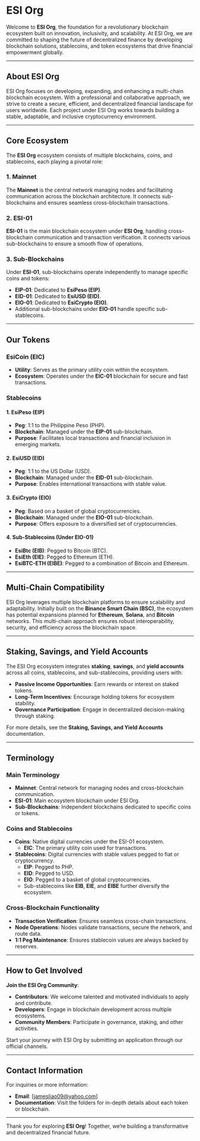 # **ESI Org**

Welcome to **ESI Org**, the foundation for a revolutionary blockchain ecosystem built on innovation, inclusivity, and scalability. At ESI Org, we are committed to shaping the future of decentralized finance by developing blockchain solutions, stablecoins, and token ecosystems that drive financial empowerment globally.

---

## **About ESI Org**

ESI Org focuses on developing, expanding, and enhancing a multi-chain blockchain ecosystem. With a professional and collaborative approach, we strive to create a secure, efficient, and decentralized financial landscape for users worldwide. Each project under ESI Org works towards building a stable, adaptable, and inclusive cryptocurrency environment.

---

## **Core Ecosystem**

The **ESI Org** ecosystem consists of multiple blockchains, coins, and stablecoins, each playing a pivotal role:

### **1. Mainnet**

The **Mainnet** is the central network managing nodes and facilitating communication across the blockchain architecture. It connects sub-blockchains and ensures seamless cross-blockchain transactions.

### **2. ESI-01**

**ESI-01** is the main blockchain ecosystem under **ESI Org**, handling cross-blockchain communication and transaction verification. It connects various sub-blockchains to ensure a smooth flow of operations.

### **3. Sub-Blockchains**

Under **ESI-01**, sub-blockchains operate independently to manage specific coins and tokens:

- **EIP-01**: Dedicated to **EsiPeso (EIP)**.
- **EID-01**: Dedicated to **EsiUSD (EID)**.
- **EIO-01**: Dedicated to **EsiCrypto (EIO)**.
- Additional sub-blockchains under **EIO-01** handle specific sub-stablecoins.

---

## **Our Tokens**

### **EsiCoin (EIC)**

- **Utility**: Serves as the primary utility coin within the ecosystem.
- **Ecosystem**: Operates under the **EIC-01** blockchain for secure and fast transactions.

### **Stablecoins**

#### **1. EsiPeso (EIP)**

- **Peg**: 1:1 to the Philippine Peso (PHP).
- **Blockchain**: Managed under the **EIP-01** sub-blockchain.
- **Purpose**: Facilitates local transactions and financial inclusion in emerging markets.

#### **2. EsiUSD (EID)**

- **Peg**: 1:1 to the US Dollar (USD).
- **Blockchain**: Managed under the **EID-01** sub-blockchain.
- **Purpose**: Enables international transactions with stable value.

#### **3. EsiCrypto (EIO)**

- **Peg**: Based on a basket of global cryptocurrencies.
- **Blockchain**: Managed under the **EIO-01** sub-blockchain.
- **Purpose**: Offers exposure to a diversified set of cryptocurrencies.

#### **4. Sub-Stablecoins (Under EIO-01)**

- **EsiBtc (EIB)**: Pegged to Bitcoin (BTC).
- **EsiEth (EIE)**: Pegged to Ethereum (ETH).
- **EsiBTC-ETH (EIBE)**: Pegged to a combination of Bitcoin and Ethereum.

---

## **Multi-Chain Compatibility**

ESI Org leverages multiple blockchain platforms to ensure scalability and adaptability. Initially built on the **Binance Smart Chain (BSC)**, the ecosystem has potential expansions planned for **Ethereum**, **Solana**, and **Bitcoin** networks. This multi-chain approach ensures robust interoperability, security, and efficiency across the blockchain space.

---

## **Staking, Savings, and Yield Accounts**

The ESI Org ecosystem integrates **staking**, **savings**, and **yield accounts** across all coins, stablecoins, and sub-stablecoins, providing users with:

- **Passive Income Opportunities**: Earn rewards or interest on staked tokens.
- **Long-Term Incentives**: Encourage holding tokens for ecosystem stability.
- **Governance Participation**: Engage in decentralized decision-making through staking.

For more details, see the **Staking, Savings, and Yield Accounts** documentation.

---

## **Terminology**

### **Main Terminology**

- **Mainnet**: Central network for managing nodes and cross-blockchain communication.
- **ESI-01**: Main ecosystem blockchain under ESI Org.
- **Sub-Blockchains**: Independent blockchains dedicated to specific coins or tokens.

### **Coins and Stablecoins**

- **Coins**: Native digital currencies under the ESI-01 ecosystem.
  - **EIC**: The primary utility coin used for transactions.
- **Stablecoins**: Digital currencies with stable values pegged to fiat or cryptocurrency.
  - **EIP**: Pegged to PHP.
  - **EID**: Pegged to USD.
  - **EIO**: Pegged to a basket of global cryptocurrencies.
  - Sub-stablecoins like **EIB**, **EIE**, and **EIBE** further diversify the ecosystem.

### **Cross-Blockchain Functionality**

- **Transaction Verification**: Ensures seamless cross-chain transactions.
- **Node Operations**: Nodes validate transactions, secure the network, and route data.
- **1:1 Peg Maintenance**: Ensures stablecoin values are always backed by reserves.

---

## **How to Get Involved**

**Join the ESI Org Community**:

- **Contributors**: We welcome talented and motivated individuals to apply and contribute.
- **Developers**: Engage in blockchain development across multiple ecosystems.
- **Community Members**: Participate in governance, staking, and other activities.

Start your journey with ESI Org by submitting an application through our official channels.

---

## **Contact Information**

For inquiries or more information:

- **Email**: [jamesliao09@yahoo.com]
- **Documentation**: Visit the folders for in-depth details about each token or blockchain.

---

Thank you for exploring **ESI Org**! Together, we’re building a transformative and decentralized financial future.
